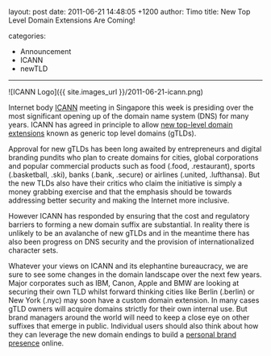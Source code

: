 layout: post
date: 2011-06-21 14:48:05 +1200
author: Timo
title: New Top Level Domain Extensions Are Coming!

categories:
  - Announcement
  - ICANN
  - newTLD

----

![ICANN Logo]({{ site.images_url }}/2011-06-21-icann.png)

Internet body [ICANN](http://icann.org) meeting in Singapore this week is presiding over the most significant opening up of the domain name system (DNS) for many years. ICANN has agreed in principle to allow [new top-level domain extensions](https://iwantmyname.com/blog/2009/06/list-new-gtld-domain-extensions-2010.html) known as generic top level domains (gTLDs). 

Approval for new gTLDs has been long awaited by entrepreneurs and digital branding pundits who plan to create domains for cities, global corporations and popular commercial products such as food (.food, .restaurant), sports (.basketball, .ski), banks (.bank, .secure) or airlines (.united, .lufthansa). But the new TLDs also have their critics who claim the initiative is simply a money grabbing exercise and that the emphasis should be towards addressing better security and making the Internet more inclusive. 

However ICANN has responded by ensuring that the cost and regulatory barriers to forming a new domain suffix are substantial. In reality there is unlikely to be an avalanche of new gTLDs and in the meantime there has also been progress on DNS security and the provision of internationalized character sets.

Whatever your views on ICANN and its elephantine bureaucracy, we are sure to see some changes in the domain landscape over the next few years. Major corporates such as IBM, Canon, Apple and BMW are looking at securing their own TLD whilst forward thinking cities like Berlin (.berlin) or New York (.nyc) may soon have a custom domain extension. In many cases gTLD owners will acquire domains strictly for their own internal use. But brand managers around the world will need to keep a close eye on other suffixes that emerge in public. Individual users should also think about how they can leverage the new domain endings to build a [personal brand presence](https://iwantmyname.com/services/personal-profile) online.
